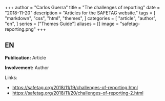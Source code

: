 +++
author = "Carlos Guerra"
title = "The challenges of reporting"
date = "2018-11-20"
description = "Articles for the SAFETAG website."
tags = [
    "markdown",
    "css",
    "html",
    "themes",
]
categories = [
    "article",
    "author",
    "en",
]
series = ["Themes Guide"]
aliases = []
image = "safetag-reporting.png"
+++


## EN
**Publication:** Article

**Involvement:** Author

Links: 

- <a href="https://safetag.org/2018/11/19/challenges-of-reporting.html" target="_blank">https://safetag.org/2018/11/19/challenges-of-reporting.html</a> 
- <a href="https://safetag.org/2018/11/20/challenges-of-reporting-2.html" target="_blank">https://safetag.org/2018/11/20/challenges-of-reporting-2.html</a>
